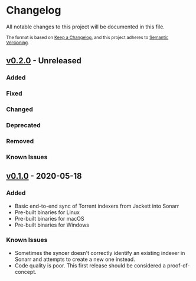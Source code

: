 # Changelog

All notable changes to this project will be documented in this file.

<small>

The format is based on [Keep a Changelog](https://keepachangelog.com/en/1.0.0/),
and this project adheres to [Semantic Versioning](https://semver.org/spec/v2.0.0.html).

</small>

## [v0.2.0] - Unreleased

### Added

### Fixed

### Changed

### Deprecated

### Removed

### Known Issues

## [v0.1.0] - 2020-05-18

### Added

- Basic end-to-end sync of Torrent indexers from Jackett into Sonarr
- Pre-built binaries for Linux
- Pre-built binaries for macOS
- Pre-built binaries for Windows

### Known Issues

- Sometimes the syncer doesn't correctly identify an existing indexer in
  Sonarr and attempts to create a new one instead.
- Code quality is poor. This first release should be considered a proof-of-concept.

[v0.2.0]: https://github.com/bjeanes/indexer-sync/compare/v0.1.0..HEAD
[v0.1.0]: https://github.com/bjeanes/indexer-sync/tree/v0.1.0
